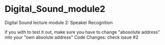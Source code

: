 # Digital_Sound_module2
Digital Sound lecture module 2: Speaker Recognition

if you with to test it out, make sure you have to change "abosolute address" into your "own absolute address"
Code Changes: check issue #2
